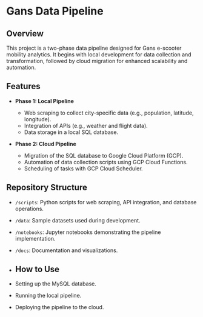 # Gans Data Pipeline

## Overview
This project is a two-phase data pipeline designed for Gans e-scooter mobility analytics. It begins with local development for data collection and transformation, followed by cloud migration for enhanced scalability and automation.

## Features
- **Phase 1: Local Pipeline**
  - Web scraping to collect city-specific data (e.g., population, latitude, longitude).
  - Integration of APIs (e.g., weather and flight data).
  - Data storage in a local SQL database.

- **Phase 2: Cloud Pipeline**
  - Migration of the SQL database to Google Cloud Platform (GCP).
  - Automation of data collection scripts using GCP Cloud Functions.
  - Scheduling of tasks with GCP Cloud Scheduler.

## Repository Structure
- `/scripts`: Python scripts for web scraping, API integration, and database operations.
- `/data`: Sample datasets used during development.
- `/notebooks`: Jupyter notebooks demonstrating the pipeline implementation.
- `/docs`: Documentation and visualizations.

- ## How to Use
- Setting up the MySQL database.
- Running the local pipeline.
- Deploying the pipeline to the cloud.
